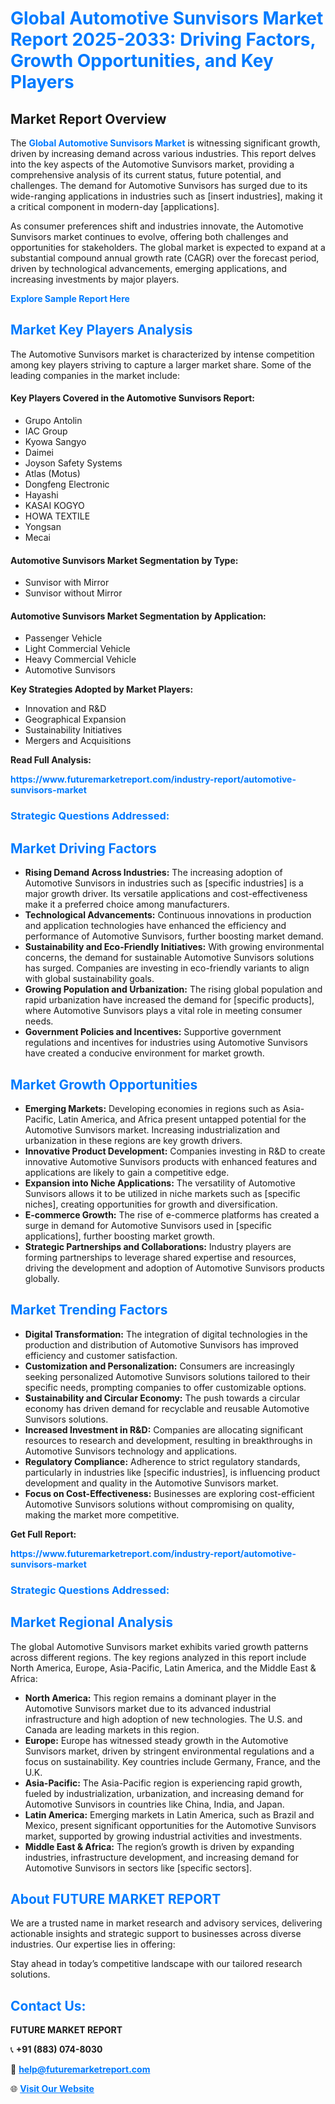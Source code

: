 <h1 style="color: #007BFF;">Global Automotive Sunvisors Market Report 2025-2033: Driving Factors, Growth Opportunities, and Key Players</h1>

<section id="overview">
<h2>Market Report Overview</h2>
<p>The <a href="https://www.futuremarketreport.com/industry-report/automotive-sunvisors-market" style="color: #007BFF; text-decoration: none;"><strong>Global Automotive Sunvisors Market</strong></a> is witnessing significant growth, driven by increasing demand across various industries. This report delves into the key aspects of the Automotive Sunvisors market, providing a comprehensive analysis of its current status, future potential, and challenges. The demand for Automotive Sunvisors has surged due to its wide-ranging applications in industries such as [insert industries], making it a critical component in modern-day [applications].</p>
<p>As consumer preferences shift and industries innovate, the Automotive Sunvisors market continues to evolve, offering both challenges and opportunities for stakeholders. The global market is expected to expand at a substantial compound annual growth rate (CAGR) over the forecast period, driven by technological advancements, emerging applications, and increasing investments by major players.</p>
</section>

<section id="overview">
<p><a href="https://www.futuremarketreport.com/request-sample/reportId=126754" style="color: #007BFF; text-decoration: none;"><strong>Explore Sample Report Here</strong></a></p>
</section>

<section id="key-players">
<h2 style="color: #007BFF;">Market Key Players Analysis</h2>
<p>The Automotive Sunvisors market is characterized by intense competition among key players striving to capture a larger market share. Some of the leading companies in the market include:</p>
<h4>Key Players Covered in the Automotive Sunvisors Report:</h4>
<ul><li>Grupo Antolin</li><li>IAC Group</li><li>Kyowa Sangyo</li><li>Daimei</li><li>Joyson Safety Systems</li><li>Atlas (Motus)</li><li>Dongfeng Electronic</li><li>Hayashi</li><li>KASAI KOGYO</li><li>HOWA TEXTILE</li><li>Yongsan</li><li>Mecai</li></ul>
<h4>Automotive Sunvisors Market Segmentation by Type:</h4>
<ul><li>Sunvisor with Mirror</li><li>Sunvisor without Mirror</li></ul>

<h4>Automotive Sunvisors Market Segmentation by Application:</h4>
<ul><li>Passenger Vehicle</li><li>Light Commercial Vehicle</li><li>Heavy Commercial Vehicle</li><li>Automotive Sunvisors</li></ul>
<p><strong>Key Strategies Adopted by Market Players:</strong></p>
<ul>
<li>Innovation and R&D</li>
<li>Geographical Expansion</li>
<li>Sustainability Initiatives</li>
<li>Mergers and Acquisitions</li>
</ul>
</section>

<section>
<p><strong>Read Full Analysis: </strong></p><a href="https://www.futuremarketreport.com/industry-report/automotive-sunvisors-market" style="color: #007BFF; text-decoration: none;"><strong>https://www.futuremarketreport.com/industry-report/automotive-sunvisors-market</strong></a>
<h3 style="color: #007BFF;">Strategic Questions Addressed:</h3>
</section>

<section id="driving-factors">
<h2 style="color: #007BFF;">Market Driving Factors</h2>
<ul>
<li><strong>Rising Demand Across Industries:</strong> The increasing adoption of Automotive Sunvisors in industries such as [specific industries] is a major growth driver. Its versatile applications and cost-effectiveness make it a preferred choice among manufacturers.</li>
<li><strong>Technological Advancements:</strong> Continuous innovations in production and application technologies have enhanced the efficiency and performance of Automotive Sunvisors, further boosting market demand.</li>
<li><strong>Sustainability and Eco-Friendly Initiatives:</strong> With growing environmental concerns, the demand for sustainable Automotive Sunvisors solutions has surged. Companies are investing in eco-friendly variants to align with global sustainability goals.</li>
<li><strong>Growing Population and Urbanization:</strong> The rising global population and rapid urbanization have increased the demand for [specific products], where Automotive Sunvisors plays a vital role in meeting consumer needs.</li>
<li><strong>Government Policies and Incentives:</strong> Supportive government regulations and incentives for industries using Automotive Sunvisors have created a conducive environment for market growth.</li>
</ul>
</section>

<section id="growth-opportunities">
<h2 style="color: #007BFF;">Market Growth Opportunities</h2>
<ul>
<li><strong>Emerging Markets:</strong> Developing economies in regions such as Asia-Pacific, Latin America, and Africa present untapped potential for the Automotive Sunvisors market. Increasing industrialization and urbanization in these regions are key growth drivers.</li>
<li><strong>Innovative Product Development:</strong> Companies investing in R&D to create innovative Automotive Sunvisors products with enhanced features and applications are likely to gain a competitive edge.</li>
<li><strong>Expansion into Niche Applications:</strong> The versatility of Automotive Sunvisors allows it to be utilized in niche markets such as [specific niches], creating opportunities for growth and diversification.</li>
<li><strong>E-commerce Growth:</strong> The rise of e-commerce platforms has created a surge in demand for Automotive Sunvisors used in [specific applications], further boosting market growth.</li>
<li><strong>Strategic Partnerships and Collaborations:</strong> Industry players are forming partnerships to leverage shared expertise and resources, driving the development and adoption of Automotive Sunvisors products globally.</li>
</ul>
</section>

<section id="trending-factors">
<h2 style="color: #007BFF;">Market Trending Factors</h2>
<ul>
<li><strong>Digital Transformation:</strong> The integration of digital technologies in the production and distribution of Automotive Sunvisors has improved efficiency and customer satisfaction.</li>
<li><strong>Customization and Personalization:</strong> Consumers are increasingly seeking personalized Automotive Sunvisors solutions tailored to their specific needs, prompting companies to offer customizable options.</li>
<li><strong>Sustainability and Circular Economy:</strong> The push towards a circular economy has driven demand for recyclable and reusable Automotive Sunvisors solutions.</li>
<li><strong>Increased Investment in R&D:</strong> Companies are allocating significant resources to research and development, resulting in breakthroughs in Automotive Sunvisors technology and applications.</li>
<li><strong>Regulatory Compliance:</strong> Adherence to strict regulatory standards, particularly in industries like [specific industries], is influencing product development and quality in the Automotive Sunvisors market.</li>
<li><strong>Focus on Cost-Effectiveness:</strong> Businesses are exploring cost-efficient Automotive Sunvisors solutions without compromising on quality, making the market more competitive.</li>
</ul>
</section>

<section>
<p><strong>Get Full Report: </strong></p><a href="https://www.futuremarketreport.com/industry-report/automotive-sunvisors-market" style="color: #007BFF; text-decoration: none;"><strong>https://www.futuremarketreport.com/industry-report/automotive-sunvisors-market</strong></a>
<h3 style="color: #007BFF;">Strategic Questions Addressed:</h3>
</section>


<section id="regional-analysis">
<h2 style="color: #007BFF;">Market Regional Analysis</h2>
<p>The global Automotive Sunvisors market exhibits varied growth patterns across different regions. The key regions analyzed in this report include North America, Europe, Asia-Pacific, Latin America, and the Middle East & Africa:</p>
<ul>
<li><strong>North America:</strong> This region remains a dominant player in the Automotive Sunvisors market due to its advanced industrial infrastructure and high adoption of new technologies. The U.S. and Canada are leading markets in this region.</li>
<li><strong>Europe:</strong> Europe has witnessed steady growth in the Automotive Sunvisors market, driven by stringent environmental regulations and a focus on sustainability. Key countries include Germany, France, and the U.K.</li>
<li><strong>Asia-Pacific:</strong> The Asia-Pacific region is experiencing rapid growth, fueled by industrialization, urbanization, and increasing demand for Automotive Sunvisors in countries like China, India, and Japan.</li>
<li><strong>Latin America:</strong> Emerging markets in Latin America, such as Brazil and Mexico, present significant opportunities for the Automotive Sunvisors market, supported by growing industrial activities and investments.</li>
<li><strong>Middle East & Africa:</strong> The region’s growth is driven by expanding industries, infrastructure development, and increasing demand for Automotive Sunvisors in sectors like [specific sectors].</li>
</ul>
</section>

<footer>
<h2 style="color: #007BFF;">About FUTURE MARKET REPORT</h2>
<p>We are a trusted name in market research and advisory services, delivering actionable insights and strategic support to businesses across diverse industries. Our expertise lies in offering:</p>

<p>Stay ahead in today’s competitive landscape with our tailored research solutions.</p>

<h2 style="color: #007BFF;">Contact Us:</h2>
<p><strong>FUTURE MARKET REPORT</strong></p>
<p>📞 <strong>+91 (883) 074-8030</strong></p>
<p>📧 <strong><a href="mailto:help@futuremarketreport.com" style="color: #007BFF;">help@futuremarketreport.com</a></strong></p>
<p>🌐 <strong><a href="https://www.futuremarketreport.com/" style="color: #007BFF;">Visit Our Website</a></strong></p>
</footer>